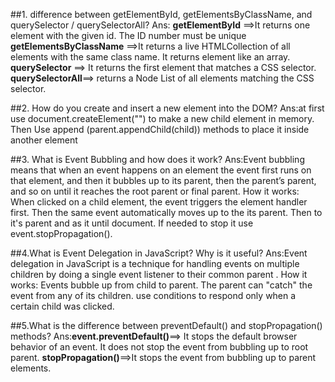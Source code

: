 ##1. difference between getElementById, getElementsByClassName, and querySelector / querySelectorAll?
Ans:
**getElementById** ==>It returns one element with the given id. The ID number must be unique
**getElementsByClassName** ==>It returns a live HTMLCollection of all elements with the same class name. It returns element like an array.
**querySelector** ==> It returns the first element that matches a CSS selector.
**querySelectorAll**==> returns a Node List of all elements matching the CSS selector.

##2. How do you create and insert a new element into the DOM?
Ans:at first use document.createElement("") to make a new child element in memory. Then Use append (parent.appendChild(child)) methods to place it inside another element

##3. What is Event Bubbling and how does it work?
Ans:Event bubbling means that when an event happens on an element the event first runs on that element, and then it bubbles up to its parent, then the parent’s parent, and so on until it reaches the root parent or final parent.
How it works:
When clicked on a child element, the event triggers the element handler first. Then the same event automatically moves up to the its parent. Then to it's parent and as it until document.
If needed to stop it use event.stopPropagation().

##4.What is Event Delegation in JavaScript? Why is it useful?
Ans:Event delegation in JavaScript is a technique for handling events on multiple children by doing a single event listener to their common parent .
How it works:
Events bubble up from child to parent. The parent can "catch" the event from any of its children. use conditions to respond only when a certain child was clicked.

##5.What is the difference between preventDefault() and stopPropagation() methods?
Ans:**event.preventDefault()**==> It stops the default browser behavior of an event. It does not stop the event from bubbling up to root parent.
**stopPropagation()**==>It stops the event from bubbling up to parent elements.
